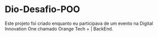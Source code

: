 # Dio-Desafio-POO
Este projeto foi criado enquanto eu participava de um evento na Digital Innovation One chamado Orange Tech + | BackEnd.
